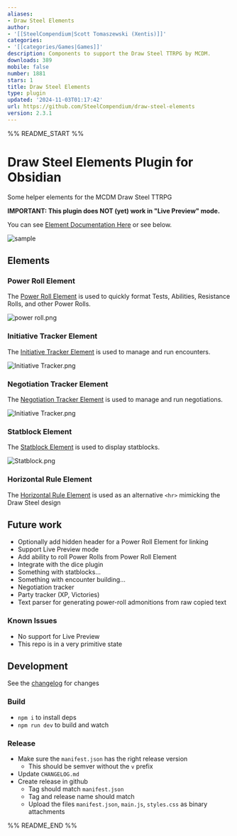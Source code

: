 ```yaml
---
aliases:
- Draw Steel Elements
author:
- '[[SteelCompendium|Scott Tomaszewski (Xentis)]]'
categories:
- '[[categories/Games|Games]]'
description: Components to support the Draw Steel TTRPG by MCDM.
downloads: 389
mobile: false
number: 1881
stars: 1
title: Draw Steel Elements
type: plugin
updated: '2024-11-03T01:17:42'
url: https://github.com/SteelCompendium/draw-steel-elements
version: 2.3.1
---
```


%% README_START %%

# Draw Steel Elements Plugin for Obsidian

Some helper elements for the MCDM Draw Steel TTRPG

**IMPORTANT: This plugin does NOT (yet) work in "Live Preview" mode.**

You can see [Element Documentation Here](https://steelcompendium.github.io/draw-steel-elements/power-roll/) or see below.

![sample](https://raw.githubusercontent.com/SteelCompendium/draw-steel-elements/HEAD/docs/Media/sample.png)

## Elements

### Power Roll Element

The [Power Roll Element](./docs/ability) is used to quickly format Tests, Abilities, Resistance Rolls, and other Power Rolls.

![power roll.png](https://raw.githubusercontent.com/SteelCompendium/draw-steel-elements/HEAD/docs/Media/ability-simple.png)

### Initiative Tracker Element

The [Initiative Tracker Element](./docs/initiative-tracker.md) is used to manage and run encounters.

![Initiative Tracker.png](https://raw.githubusercontent.com/SteelCompendium/draw-steel-elements/HEAD/docs/Media/initiative-tracker.png)

### Negotiation Tracker Element

The [Negotiation Tracker Element](./docs/negotiation-tracker.md) is used to manage and run negotiations.

![Initiative Tracker.png](https://raw.githubusercontent.com/SteelCompendium/draw-steel-elements/HEAD/docs/Media/negotiation.png)

### Statblock Element

The [Statblock Element](./docs/statblock.md) is used to display statblocks.

![Statblock.png](https://raw.githubusercontent.com/SteelCompendium/draw-steel-elements/HEAD/docs/Media/statblock.png)

### Horizontal Rule Element

The [Horizontal Rule Element](./docs/horizontal-rule.md) is used as an alternative `<hr>` mimicking the Draw Steel design 

## Future work

- Optionally add hidden header for a Power Roll Element for linking
- Support Live Preview mode
- Add ability to roll Power Rolls from Power Roll Element
- Integrate with the dice plugin
- Something with statblocks...
- Something with encounter building...
- Negotiation tracker
- Party tracker (XP, Victories)
- Text parser for generating power-roll admonitions from raw copied text

### Known Issues

- No support for Live Preview
- This repo is in a very primitive state

## Development

See the [changelog](CHANGELOG.md) for changes 

### Build

- `npm i` to install deps
- `npm run dev` to build and watch

### Release

- Make sure the `manifest.json` has the right release version
  - This should be semver without the `v` prefix
- Update `CHANGELOG.md`
- Create release in github
  - Tag should match `manifest.json`
  - Tag and release name should match
  - Upload the files `manifest.json`, `main.js`, `styles.css` as binary attachments


%% README_END %%